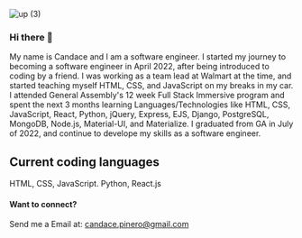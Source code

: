 ![up (3)](https://user-images.githubusercontent.com/103546768/167696854-9f026584-2642-47df-8eeb-e38ff91590c1.png)



### Hi there 👋

My name is Candace and I am a software engineer. I started my journey to becoming a software engineer in April 2022, after being introduced to coding by a friend. I was working as a team lead at Walmart at the time, and started teaching myself HTML, CSS, and JavaScript on my breaks in my car. I attended General Assembly's 12 week Full Stack Immersive program and spent the next 3 months learning Languages/Technologies like HTML, CSS, JavaScript, React, Python, jQuery, Express, EJS, Django, PostgreSQL, MongoDB, Node.js, Material-UI, and Materialize. I graduated from GA in July of 2022, and continue to develope my skills as a software engineer.


## Current coding languages
 HTML,
 CSS,
 JavaScript.
 Python,
 React.js
 

#### Want to connect?
Send me a Email at: [candace.pinero@gmail.com](mailto:candace.pinero@gmail.com) 
 
<!--
**candacepinero/candacepinero** is a ✨ _special_ ✨ repository because its `README.md` (this file) appears on your GitHub profile.

Here are some ideas to get you started:

- 🔭 I’m currently working on ...Find a friend project for GA
- 🌱 I’m currently learning ... HTML, CSS, and JAVASCRIPT
- 💬 Ask me about ... 
- 📫 How to reach me: ...
- 😄 Pronouns: ...
- ⚡ Fun fact: ...
-->

